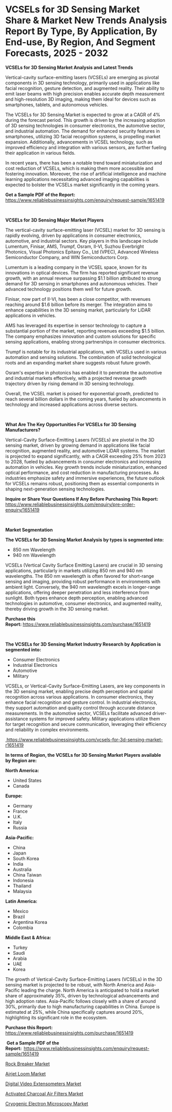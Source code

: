 <p><h1>VCSELs for 3D Sensing Market Share & Market New Trends Analysis Report By Type, By Application, By End-use, By Region, And Segment Forecasts, 2025 - 2032</h1></p><p><strong>VCSELs for 3D Sensing Market Analysis and Latest Trends</strong></p>
<p><p>Vertical-cavity surface-emitting lasers (VCSELs) are emerging as pivotal components in 3D sensing technology, primarily used in applications like facial recognition, gesture detection, and augmented reality. Their ability to emit laser beams with high precision enables accurate depth measurement and high-resolution 3D imaging, making them ideal for devices such as smartphones, tablets, and autonomous vehicles.</p><p>The VCSELs for 3D Sensing Market is expected to grow at a CAGR of 4% during the forecast period. This growth is driven by the increasing adoption of 3D sensing technologies in consumer electronics, the automotive sector, and industrial automation. The demand for enhanced security features in smartphones, utilizing 3D facial recognition systems, is propelling market expansion. Additionally, advancements in VCSEL technology, such as improved efficiency and integration with various sensors, are further fueling their application in various fields.</p><p>In recent years, there has been a notable trend toward miniaturization and cost reduction of VCSELs, which is making them more accessible and fostering innovation. Moreover, the rise of artificial intelligence and machine learning applications necessitating advanced imaging capabilities is expected to bolster the VCSELs market significantly in the coming years.</p></p>
<p><strong>Get a Sample PDF of the Report:&nbsp;</strong> <a href="https://www.reliablebusinessinsights.com/enquiry/request-sample/1651419?utm_campaign=3093&utm_medium=2&utm_source=Github&utm_content=ia&utm_term=23032025&utm_id=vcsels-for-3d-sensing">https://www.reliablebusinessinsights.com/enquiry/request-sample/1651419</a></p>
<p>&nbsp;</p>
<p><strong>VCSELs for 3D Sensing Major Market Players</strong></p>
<p><p>The vertical-cavity surface-emitting laser (VCSEL) market for 3D sensing is rapidly evolving, driven by applications in consumer electronics, automotive, and industrial sectors. Key players in this landscape include Lumentum, Finisar, AMS, Trumpf, Osram, II-VI, Suzhou Everbright Photonics, Visual Photonics Epitaxy Co., Ltd (VPEC), Advanced Wireless Semiconductor Company, and WIN Semiconductors Corp.</p><p>Lumentum is a leading company in the VCSEL space, known for its innovations in optical devices. The firm has reported significant revenue growth, with an annual revenue surpassing $1.1 billion attributed to strong demand for 3D sensing in smartphones and autonomous vehicles. Their advanced technology positions them well for future growth.</p><p>Finisar, now part of II-VI, has been a close competitor, with revenues reaching around $1.6 billion before its merger. The integration aims to enhance capabilities in the 3D sensing market, particularly for LiDAR applications in vehicles.</p><p>AMS has leveraged its expertise in sensor technology to capture a substantial portion of the market, reporting revenues exceeding $1.5 billion. The company emphasizes innovation and custom solutions for specific sensing applications, enabling strong partnerships in consumer electronics.</p><p>Trumpf is notable for its industrial applications, with VCSELs used in various automation and sensing solutions. The combination of solid technological roots and an expanding market share suggests robust future growth.</p><p>Osram's expertise in photonics has enabled it to penetrate the automotive and industrial markets effectively, with a projected revenue growth trajectory driven by rising demand in 3D sensing technology.</p><p>Overall, the VCSEL market is poised for exponential growth, predicted to reach several billion dollars in the coming years, fueled by advancements in technology and increased applications across diverse sectors.</p></p>
<p>&nbsp;</p>
<p><strong>What Are The Key Opportunities For VCSELs for 3D Sensing Manufacturers?</strong></p>
<p><p>Vertical-Cavity Surface-Emitting Lasers (VCSELs) are pivotal in the 3D sensing market, driven by growing demand in applications like facial recognition, augmented reality, and automotive LiDAR systems. The market is projected to expand significantly, with a CAGR exceeding 25% from 2023 to 2028, fueled by advancements in consumer electronics and increasing automation in vehicles. Key growth trends include miniaturization, enhanced optical performance, and cost reduction in manufacturing processes. As industries emphasize safety and immersive experiences, the future outlook for VCSELs remains robust, positioning them as essential components in shaping next-generation sensing technologies.</p></p>
<p><strong>Inquire or Share Your Questions If Any Before Purchasing This Report:</strong> <a href="https://www.reliablebusinessinsights.com/enquiry/pre-order-enquiry/1651419?utm_campaign=3093&utm_medium=2&utm_source=Github&utm_content=ia&utm_term=23032025&utm_id=vcsels-for-3d-sensing">https://www.reliablebusinessinsights.com/enquiry/pre-order-enquiry/1651419</a></p>
<p>&nbsp;</p>
<p><strong>Market Segmentation</strong></p>
<p><strong>The VCSELs for 3D Sensing Market Analysis by types is segmented into:</strong></p>
<p><ul><li>850 nm Wavelength</li><li>940 nm Wavelength</li></ul></p>
<p><p>VCSELs (Vertical Cavity Surface Emitting Lasers) are crucial in 3D sensing applications, particularly in markets utilizing 850 nm and 940 nm wavelengths. The 850 nm wavelength is often favored for short-range sensing and imaging, providing robust performance in environments with ambient light. Conversely, the 940 nm wavelength excels in longer-range applications, offering deeper penetration and less interference from sunlight. Both types enhance depth perception, enabling advanced technologies in automotive, consumer electronics, and augmented reality, thereby driving growth in the 3D sensing market.</p></p>
<p><strong>Purchase this Report:&nbsp;</strong><a href="https://www.reliablebusinessinsights.com/purchase/1651419?utm_campaign=3093&utm_medium=2&utm_source=Github&utm_content=ia&utm_term=23032025&utm_id=vcsels-for-3d-sensing">https://www.reliablebusinessinsights.com/purchase/1651419</a></p>
<p>&nbsp;</p>
<p><strong>The VCSELs for 3D Sensing Market Industry Research by Application is segmented into:</strong></p>
<p><ul><li>Consumer Electronics</li><li>Industrial Electronics</li><li>Automotive</li><li>Military</li></ul></p>
<p><p>VCSELs, or Vertical-Cavity Surface-Emitting Lasers, are key components in the 3D sensing market, enabling precise depth perception and spatial recognition across various applications. In consumer electronics, they enhance facial recognition and gesture control. In industrial electronics, they support automation and quality control through accurate distance measurements. In the automotive sector, VCSELs facilitate advanced driver-assistance systems for improved safety. Military applications utilize them for target recognition and secure communication, leveraging their efficiency and reliability in complex environments.</p></p>
<p><a href="https://www.reliablebusinessinsights.com/vcsels-for-3d-sensing-market-r1651419?utm_campaign=3093&utm_medium=2&utm_source=Github&utm_content=ia&utm_term=23032025&utm_id=vcsels-for-3d-sensing">&nbsp;https://www.reliablebusinessinsights.com/vcsels-for-3d-sensing-market-r1651419</a></p>
<p><strong>In terms of Region, the VCSELs for 3D Sensing Market Players available by Region are:</strong></p>
<p>
    <p> <strong> North America: </strong>
        <ul>
            <li>United States</li>
            <li>Canada</li>
        </ul>
        </p> 
    <p> <strong> Europe: </strong>
        <ul>
            <li>Germany</li>
            <li>France</li>
            <li>U.K.</li>
            <li>Italy</li>
            <li>Russia</li>
        </ul>
        </p> 
    <p> <strong> Asia-Pacific: </strong>
        <ul>
            <li>China</li>
            <li>Japan</li>
            <li>South Korea</li>
            <li>India</li>
            <li>Australia</li>
            <li>China Taiwan</li>
            <li>Indonesia</li>
            <li>Thailand</li>
            <li>Malaysia</li>
        </ul>
        </p> 
    <p> <strong> Latin America: </strong>
        <ul>
            <li>Mexico</li>
            <li>Brazil</li>
            <li>Argentina Korea</li>
            <li>Colombia</li>
        </ul>
        </p> 
    <p> <strong> Middle East & Africa: </strong>
        <ul>
            <li>Turkey</li>
            <li>Saudi</li>
            <li>Arabia</li>
            <li>UAE</li>
            <li>Korea</li>
        </ul>
    </p>
    </p>
<p><p>The growth of Vertical-Cavity Surface-Emitting Lasers (VCSELs) in the 3D sensing market is projected to be robust, with North America and Asia-Pacific leading the charge. North America is anticipated to hold a market share of approximately 35%, driven by technological advancements and high adoption rates. Asia-Pacific follows closely with a share of around 30%, primarily due to high manufacturing capabilities in China. Europe is estimated at 25%, while China specifically captures around 20%, highlighting its significant role in the ecosystem.</p></p>
<p><strong>Purchase this Report: </strong><a href="https://www.reliablebusinessinsights.com/purchase/1651419?utm_campaign=3093&utm_medium=2&utm_source=Github&utm_content=ia&utm_term=23032025&utm_id=vcsels-for-3d-sensing">https://www.reliablebusinessinsights.com/purchase/1651419</a></p>
<p>&nbsp;<strong>Get a Sample PDF of the Report:&nbsp;&nbsp;</strong><a href="https://www.reliablebusinessinsights.com/enquiry/request-sample/1651419?utm_campaign=3093&utm_medium=2&utm_source=Github&utm_content=ia&utm_term=23032025&utm_id=vcsels-for-3d-sensing">https://www.reliablebusinessinsights.com/enquiry/request-sample/1651419</a></p>
<p><strong></strong></p>
<p><p><a href="https://www.linkedin.com/pulse/sustaining-industry-growth-study-rock-breaker-market-report-uktbe?utm_campaign=3093&utm_medium=2&utm_source=Github&utm_content=ia&utm_term=23032025&utm_id=vcsels-for-3d-sensing">Rock Breaker Market</a></p><p><a href="https://www.linkedin.com/pulse/airjet-loom-market-outlook-share-analysis-growth-trends-7bs3e?utm_campaign=3093&utm_medium=2&utm_source=Github&utm_content=ia&utm_term=23032025&utm_id=vcsels-for-3d-sensing">Airjet Loom Market</a></p><p><a href="https://github.com/shirlantosx7/Market-Research-Report-List-1/blob/main/digital-video-extensometers-market.md?utm_campaign=3093&utm_medium=2&utm_source=Github&utm_content=ia&utm_term=23032025&utm_id=vcsels-for-3d-sensing">Digital Video Extensometers Market</a></p><p><a href="https://www.linkedin.com/pulse/activated-charcoal-air-filters-market-review-strategic-growth-7x5ve?utm_campaign=3093&utm_medium=2&utm_source=Github&utm_content=ia&utm_term=23032025&utm_id=vcsels-for-3d-sensing">Activated Charcoal Air Filters Market</a></p><p><a href="https://www.linkedin.com/pulse/detailed-cryogenic-electron-microscopy-market-report-o401e?utm_campaign=3093&utm_medium=2&utm_source=Github&utm_content=ia&utm_term=23032025&utm_id=vcsels-for-3d-sensing">Cryogenic Electron Microscopy Market</a></p></p>